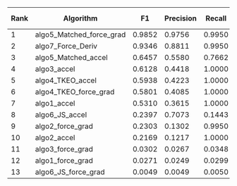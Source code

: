 | Rank | Algorithm | F1 | Precision | Recall | TP | FP | FN | Accuracy | ISV Error | SF Error |
|---|---|---|---|---|---|---|---|---|---|---|
| 1 | algo5_Matched_force_grad | 0.9852 | 0.9756 | 0.9950 | 200 | 5 | 1 | 0.9756 | 0.0607 | 0.0132 |
| 2 | algo7_Force_Deriv | 0.9346 | 0.8811 | 0.9950 | 200 | 27 | 1 | 0.8811 | 0.1106 | 0.0852 |
| 3 | algo5_Matched_accel | 0.6457 | 0.5580 | 0.7662 | 154 | 122 | 47 | 0.5580 | 0.6580 | 0.2481 |
| 4 | algo3_accel | 0.6128 | 0.4418 | 1.0000 | 201 | 254 | 0 | 0.4418 | 0.2473 | 0.8098 |
| 5 | algo4_TKEO_accel | 0.5938 | 0.4223 | 1.0000 | 201 | 275 | 0 | 0.4223 | 0.0411 | 0.8380 |
| 6 | algo4_TKEO_force_grad | 0.5801 | 0.4085 | 1.0000 | 201 | 291 | 0 | 0.4085 | 0.2372 | 0.9543 |
| 7 | algo1_accel | 0.5310 | 0.3615 | 1.0000 | 201 | 355 | 0 | 0.3615 | 0.0917 | 1.0925 |
| 8 | algo6_JS_accel | 0.2397 | 0.7073 | 0.1443 | 29 | 12 | 172 | 0.1443 | 15.5367 | 0.5290 |
| 9 | algo2_force_grad | 0.2303 | 0.1302 | 0.9950 | 200 | 1336 | 1 | 0.1302 | 0.1327 | 3.8901 |
| 10 | algo2_accel | 0.2169 | 0.1217 | 1.0000 | 201 | 1451 | 0 | 0.1217 | 0.3411 | 4.0818 |
| 11 | algo3_force_grad | 0.0302 | 0.0267 | 0.0348 | 7 | 255 | 194 | 0.0267 | 0.0290 | 0.1974 |
| 12 | algo1_force_grad | 0.0271 | 0.0249 | 0.0299 | 6 | 235 | 195 | 0.0249 | 0.0249 | 0.1288 |
| 13 | algo6_JS_force_grad | 0.0049 | 0.0049 | 0.0050 | 1 | 204 | 200 | 0.0049 | 0.0762 | 0.0103 |
